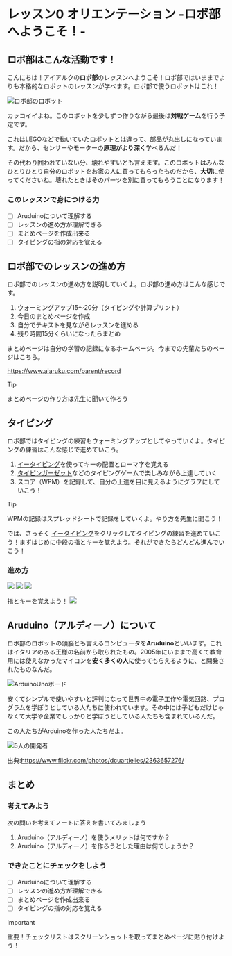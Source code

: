 # レッスン0 オリエンテーション -ロボ部へようこそ！-

## ロボ部はこんな活動です！

こんにちは！アイアルクの**ロボ部**のレッスンへようこそ！ロボ部ではいままでよりも本格的なロボットのレッスンが学べます。ロボ部で使うロボットはこれ！

![ロボ部のロボット](https://osoyoo.com/picture/V2.1_Arduino_Robot_Car/other/1.jpg)

カッコイイよね。このロボットを少しずつ作りながら最後は**対戦ゲーム**を行う予定です。

これはLEGOなどで動いていたロボットとは違って、部品が丸出しになっています。だから、センサーやモーターの**原理がより深く**学べるんだ！

その代わり囲われていない分、壊れやすいとも言えます。このロボットはみんなひとりひとり自分のロボットをお家の人に買ってもらったものだから、**大切**に使ってくださいね。壊れたときはそのパーツを別に買ってもらうことになります！

### このレッスンで身につける力
- [ ] Aruduinoについて理解する
- [ ] レッスンの進め方が理解できる
- [ ] まとめページを作成出来る
- [ ] タイピングの指の対応を覚える

## ロボ部でのレッスンの進め方
ロボ部でのレッスンの進め方を説明していくよ。ロボ部の進め方はこんな感じです。
1. ウォーミングアップ15〜20分（タイピングや計算プリント）
2. 今日のまとめページを作成
3. 自分でテキストを見ながらレッスンを進める
4. 残り時間15分くらいになったらまとめ

まとめページは自分の学習の記録になるホームページ。今までの先輩たちのページはこちら。

https://www.aiaruku.com/parent/record

>[!TIP]
>まとめページの作り方は先生に聞いて作ろう

## タイピング
ロボ部ではタイピングの練習もウォーミングアップとしてやっていくよ。タイピングの練習はこんな感じで進めていこう。
1. [イータイピング](https://www.e-typing.ne.jp/)を使ってキーの配置とローマ字を覚える
2. [タイピンガーゼット](https://typingerz.com/)などのタイピングゲームで楽しみながら上達していく
3. スコア（WPM）を記録して、自分の上達を目に見えるようにグラフにしていこう！
>[!TIP]
>WPMの記録はスプレッドシートで記録をしていくよ。やり方を先生に聞こう！

では、さっそく [イータイピング](https://www.e-typing.ne.jp/)をクリックしてタイピングの練習を進めていこう！まずはじめに中段の指とキーを覚えよう。それができたらどんどん進んでいこう！

### 進め方
![](image/e-typing00.png)
![](image/e-typing01.png)
![](image/e-typing02.png)

指とキーを覚えよう！
![](image/TouchTyping_HomePosition_QWERTY.png)

## Aruduino（アルディーノ）について

ロボ部のロボットの頭脳とも言えるコンピュータを**Aruduino**といいます。これはイタリアのある王様の名前から取られたもの。2005年にいままで高くて教育用には使えなかったマイコンを**安く多くの人に**使ってもらえるように、と開発されたものなんだ。

![ArduinoUnoボード](image/UNO.jpg)

安くてシンプルで使いやすいと評判になって世界中の電子工作や電気回路、プログラムを学ぼうとしている人たちに使われています。その中には子どもだけじゃなくて大学や企業でしっかりと学ぼうとしている人たちも含まれているんだ。

この人たちがArduinoを作った人たちだよ。

![5人の開発者](image/developers_of_Aruduino.jpg)

出典:https://www.flickr.com/photos/dcuartielles/2363657276/

## まとめ
### 考えてみよう　

次の問いを考えてノートに答えを書いてみましょう

1. Aruduino（アルディーノ）を使うメリットは何ですか？
2. Aruduino（アルディーノ）を作ろうとした理由は何でしょうか？

### できたことにチェックをしよう
- [ ] Aruduinoについて理解する
- [ ] レッスンの進め方が理解できる
- [ ] まとめページを作成出来る
- [ ] タイピングの指の対応を覚える

> [!IMPORTANT]
> 重要！チェックリストはスクリーンショットを取ってまとめページに貼り付けよう！
